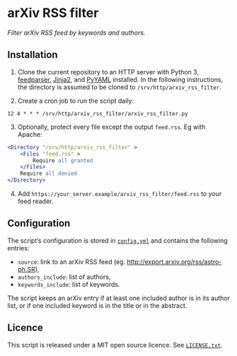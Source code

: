 
# arXiv RSS filter

*Filter arXiv RSS feed by keywords and authors.*


## Installation

1. Clone the current repository to an HTTP server with Python 3, [feedparser],
[Jinja2], and [PyYAML] installed.  In the following instructions, the directory
is assumed to be cloned to `/srv/http/arxiv_rss_filter`.

2. Create a cron job to run the script daily:

~~~crontab
12 4 * * * /srv/http/arxiv_rss_filter/arxiv_rss_filter.py
~~~

3. Optionally, protect every file except the output `feed.rss`. Eg with Apache:

~~~apache
<Directory "/srv/http/arxiv_rss_filter" >
    <Files "feed.rss" >
        Require all granted
    </Files>
    Require all denied
</Directory>
~~~

4. Add `https://your_server.example/arxiv_rss_filter/feed.rss` to
   your feed reader.


[feedparser]: https://pypi.org/project/feedparser/
[Jinja2]: https://pypi.org/project/Jinja2/
[PyYAML]: https://pypi.org/project/PyYAML/


## Configuration

The script’s configuration is stored in [`config.yml`](config.yml) and contains the
following entries:

- `source`: link to an arXiv RSS feed
  (eg. <http://export.arxiv.org/rss/astro-ph.SR>),
- `authors_include`: list of authors,
- `keywords_include`: list of keywords.

The script keeps an arXiv entry if at least one included author is in its
author list, or if one included keyword is in the title or in the abstract.


## Licence

This script is released under a MIT open source licence. See
[`LICENSE.txt`](LICENSE.txt).
